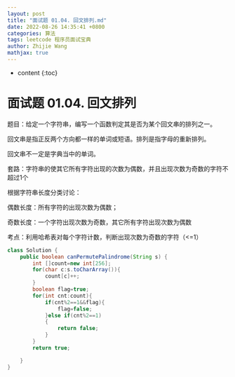 ```yaml
---
layout: post
title: "面试题 01.04. 回文排列.md"
date: 2022-08-26 14:35:41 +0800
categories: 算法
tags: leetcode 程序员面试宝典
author: Zhijie Wang
mathjax: true
---
```



* content
{:toc}














# 面试题 01.04. 回文排列

题目：给定一个字符串，编写一个函数判定其是否为某个回文串的排列之一。

回文串是指正反两个方向都一样的单词或短语。排列是指字母的重新排列。

回文串不一定是字典当中的单词。



套路：字符串的使其它所有字符出现的次数为偶数，并且出现次数为奇数的字符不超过1个

根据字符串长度分类讨论：

偶数长度：所有字符的出现次数为偶数；

奇数长度：一个字符出现次数为奇数，其它所有字符出现次数为偶数



考点：利用哈希表对每个字符计数，判断出现次数为奇数的字符（<=1）

```java
class Solution {
    public boolean canPermutePalindrome(String s) {
        int []count=new int[256];
        for(char c:s.toCharArray()){
            count[c]++;
        }
        boolean flag=true;
        for(int cnt:count){
            if(cnt%2==1&&flag){
                flag=false;
            }else if(cnt%2==1)
            {
                return false;
            }
        }
        return true;

    }
}
```
